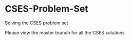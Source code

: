 # CSES-Problem-Set
Solving the CSES problem set

Please view the master branch for all the CSES solutions
